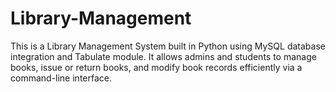 # Library-Management
This is a Library Management System built in Python using MySQL database integration and Tabulate module. It allows admins and students to manage books, issue or return books, and modify book records efficiently via a command-line interface.
